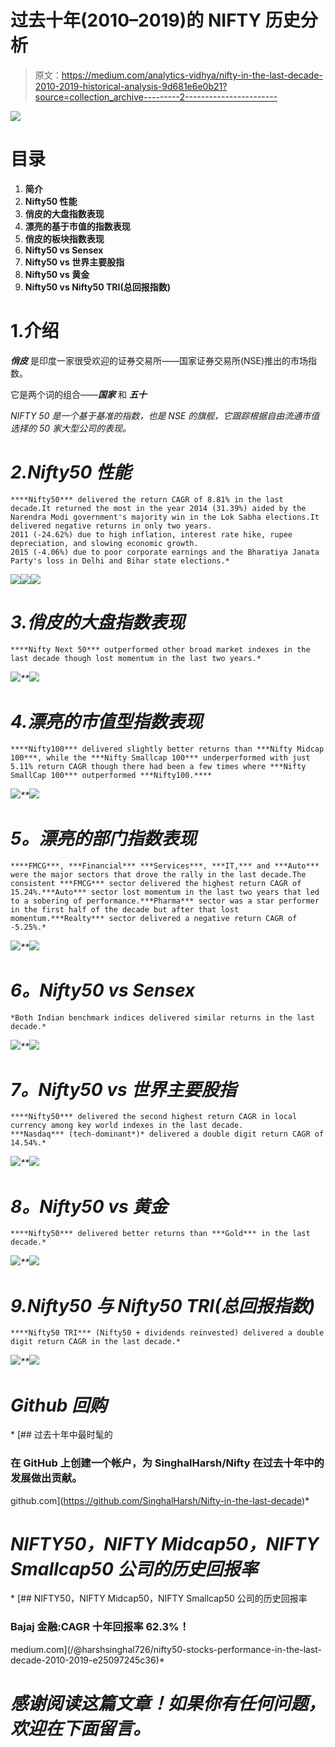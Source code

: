 # 过去十年(2010–2019)的 NIFTY 历史分析

> 原文：<https://medium.com/analytics-vidhya/nifty-in-the-last-decade-2010-2019-historical-analysis-9d681e6e0b21?source=collection_archive---------2----------------------->

![](img/9ad89144bafea5fa19817dd34ec60726.png)

# 目录

1.  **简介**
2.  **Nifty50 性能**
3.  **俏皮的大盘指数表现**
4.  **漂亮的基于市值的指数表现**
5.  **俏皮的板块指数表现**
6.  **Nifty50 vs Sensex**
7.  **Nifty50 vs 世界主要股指**
8.  **Nifty50 vs 黄金**
9.  **Nifty50 vs Nifty50 TRI(总回报指数)**

# 1.介绍

***俏皮*** 是印度一家很受欢迎的证券交易所——国家证券交易所(NSE)推出的市场指数。

它是两个词的组合——***国家*** 和 ***五十***

*NIFTY 50 是一个基于基准的指数，也是 NSE 的旗舰，它跟踪根据自由流通市值选择的 50 家大型公司的表现。*

# *2.Nifty50 性能*

```
****Nifty50*** delivered the return CAGR of 8.81% in the last decade.It returned the most in the year 2014 (31.39%) aided by the Narendra Modi government's majority win in the Lok Sabha elections.It delivered negative returns in only two years.
2011 (-24.62%) due to high inflation, interest rate hike, rupee depreciation, and slowing economic growth.
2015 (-4.06%) due to poor corporate earnings and the Bharatiya Janata Party's loss in Delhi and Bihar state elections.*
```

*![](img/1e53f72c4843f7f733056160e6d114fb.png)**![](img/2075fb35c418faae2f1f9aa159e0a1d8.png)**![](img/6762a51137a202c8a7e72ab11ad0cff0.png)*

# *3.**俏皮的大盘指数表现***

```
****Nifty Next 50*** outperformed other broad market indexes in the last decade though lost momentum in the last two years.*
```

*![](img/66edaaca25c7d0a5403693b4ab59b175.png)**![](img/bcdbd2899fe4d99971c2fa1c4d4e3749.png)*

# *4.**漂亮的市值型指数表现***

```
****Nifty100*** delivered slightly better returns than ***Nifty Midcap 100***, while the ***Nifty Smallcap 100*** underperformed with just 5.11% return CAGR though there had been a few times where ***Nifty SmallCap 100*** outperformed ***Nifty100.****
```

*![](img/7b964925694f25167becbe36a564f964.png)**![](img/4e5044b362c3caa18be94a8b8b714d5b.png)*

# ***5。漂亮的部门指数表现***

```
****FMCG***, ***Financial*** ***Services***, ***IT,*** and ***Auto*** were the major sectors that drove the rally in the last decade.The consistent ***FMCG*** sector delivered the highest return CAGR of 15.24%.***Auto*** sector lost momentum in the last two years that led to a sobering of performance.***Pharma*** sector was a star performer in the first half of the decade but after that lost momentum.***Realty*** sector delivered a negative return CAGR of -5.25%.*
```

*![](img/b218810cb9a837925a49ed952891c175.png)**![](img/482c472e533b56e05b2060bed8be05fe.png)*

# ***6。Nifty50 vs Sensex***

```
*Both Indian benchmark indices delivered similar returns in the last decade.*
```

*![](img/e862ebc57f1710fbaa2f99af381a952d.png)**![](img/4fec04471f793f63818d9f71be416340.png)*

# ***7。Nifty50 vs 世界主要股指***

```
****Nifty50*** delivered the second highest return CAGR in local currency among key world indexes in the last decade.
***Nasdaq*** (tech-dominant*)* delivered a double digit return CAGR of 14.54%.*
```

*![](img/bf41a307cc3f8ae12cb451dc322b46aa.png)**![](img/71db50a2d0626a7a1c6fff54f9e5ae05.png)*

# ***8。Nifty50 vs 黄金***

```
****Nifty50*** delivered better returns than ***Gold*** in the last decade.*
```

*![](img/798d2e36265a1d8d9838e30b0820a939.png)**![](img/ac076eb42c7718c2c3fe1661a7f811fc.png)*

# *9.Nifty50 与 Nifty50 TRI(总回报指数)*

```
****Nifty50 TRI*** (Nifty50 + dividends reinvested) delivered a double digit return CAGR in the last decade.*
```

*![](img/929aacef724c1b36b4b0332f57ca6d8d.png)**![](img/cb71e42b7b7ab15e1843520cb67bbdbf.png)*

# *Github 回购*

*[](https://github.com/SinghalHarsh/Nifty-in-the-last-decade) [## 过去十年中最时髦的

### 在 GitHub 上创建一个帐户，为 SinghalHarsh/Nifty 在过去十年中的发展做出贡献。

github.com](https://github.com/SinghalHarsh/Nifty-in-the-last-decade)* 

# *NIFTY50，NIFTY Midcap50，NIFTY Smallcap50 公司的历史回报率*

*[](/@harshsinghal726/nifty50-stocks-performance-in-the-last-decade-2010-2019-e25097245c36) [## NIFTY50，NIFTY Midcap50，NIFTY Smallcap50 公司的历史回报率

### Bajaj 金融:CAGR 十年回报率 62.3%！

medium.com](/@harshsinghal726/nifty50-stocks-performance-in-the-last-decade-2010-2019-e25097245c36)* 

# *感谢阅读这篇文章！如果你有任何问题，欢迎在下面留言。*